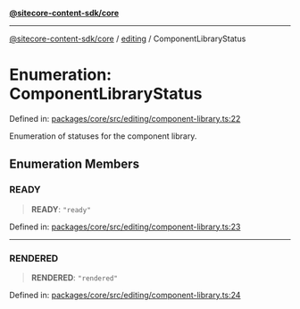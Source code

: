 [**@sitecore-content-sdk/core**](../../README.md)

***

[@sitecore-content-sdk/core](../../README.md) / [editing](../README.md) / ComponentLibraryStatus

# Enumeration: ComponentLibraryStatus

Defined in: [packages/core/src/editing/component-library.ts:22](https://github.com/Sitecore/xmc-jss-dev/blob/720101351f0fb188079de6af083055c123c9442b/packages/core/src/editing/component-library.ts#L22)

Enumeration of statuses for the component library.

## Enumeration Members

### READY

> **READY**: `"ready"`

Defined in: [packages/core/src/editing/component-library.ts:23](https://github.com/Sitecore/xmc-jss-dev/blob/720101351f0fb188079de6af083055c123c9442b/packages/core/src/editing/component-library.ts#L23)

***

### RENDERED

> **RENDERED**: `"rendered"`

Defined in: [packages/core/src/editing/component-library.ts:24](https://github.com/Sitecore/xmc-jss-dev/blob/720101351f0fb188079de6af083055c123c9442b/packages/core/src/editing/component-library.ts#L24)
